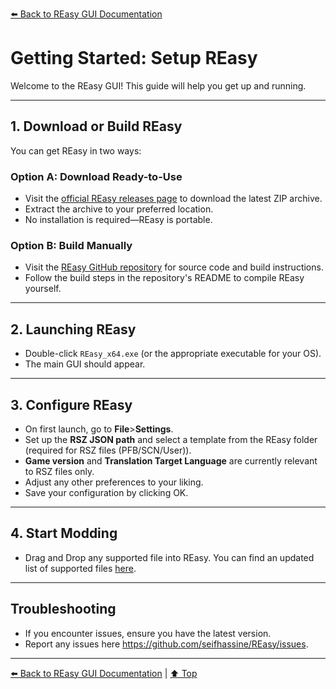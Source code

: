 [⬅️ Back to REasy GUI Documentation](./README.md)

# Getting Started: Setup REasy

Welcome to the REasy GUI! This guide will help you get up and running.

---

## 1. Download or Build REasy

You can get REasy in two ways:

### Option A: Download Ready-to-Use

- Visit the [official REasy releases page](#) to download the latest ZIP archive.
- Extract the archive to your preferred location.
- No installation is required—REasy is portable.

### Option B: Build Manually

- Visit the [REasy GitHub repository](#) for source code and build instructions.
- Follow the build steps in the repository's README to compile REasy yourself.

---

## 2. Launching REasy

- Double-click `REasy_x64.exe` (or the appropriate executable for your OS).
- The main GUI should appear.

---

## 3. Configure REasy

- On first launch, go to **File**>**Settings**.
- Set up the **RSZ JSON path** and select a template from the REasy folder (required for RSZ files (PFB/SCN/User)).
- **Game version** and **Translation Target Language** are currently relevant to RSZ files only.
- Adjust any other preferences to your liking.
- Save your configuration by clicking OK.

---

## 4. Start Modding

- Drag and Drop any supported file into REasy. You can find an updated list of supported files [here](https://github.com/seifhassine/REasy?tab=readme-ov-file#features).

---

## Troubleshooting

- If you encounter issues, ensure you have the latest version.
- Report any issues here https://github.com/seifhassine/REasy/issues.

---

[⬅️ Back to REasy GUI Documentation](./README.md) | [⬆️ Top](#getting-started-setup-reasy)
